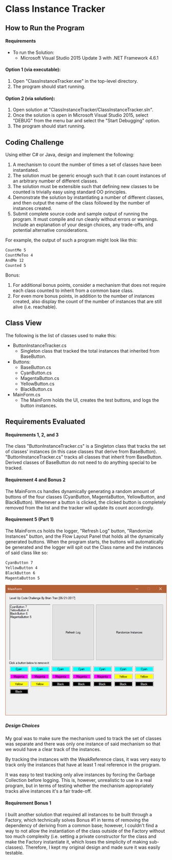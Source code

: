 # Class Instance Tracker

## How to Run the Program

#### Requirements

- To run the Solution:
  - Microsoft Visual Studio 2015 Update 3 with .NET Framework 4.6.1

#### Option 1 (via executable):

1. Open "ClassInstanceTracker.exe" in the top-level directory.
2. The program should start running.

#### Option 2 (via solution):

1. Open solution at "ClassInstanceTracker/ClassInstanceTracker.sln".
2. Once the solution is open in Microsoft Visual Studio 2015, select "DEBUG" from the menu bar and select the "Start Debugging" option.
3. The program should start running.

## Coding Challenge

Using either C# or Java, design and implement the following:

1. A mechanism to count the number of times a set of classes have been instantiated.
2. The solution must be generic enough such that it can count instances of an arbitrary number of different classes.
3. The solution must be extensible such that defining new classes to be counted is trivially easy using standard OO principles.
4. Demonstrate the solution by instantiating a number of different classes, and then output the name of the class followed by the number of instances created.
5. Submit complete source code and sample output of running the program.  It must compile and run cleanly without errors or warnings.  Include an explanation of your design choices, any trade-offs, and potential alternative considerations.

For example, the output of such a program might look like this:

```
CountMe 5
CountMeToo 4
AndMe 12
Counted 5
```

Bonus:

1. For additional bonus points, consider a mechanism that does not require each class counted to inherit from a common base class.
2. For even more bonus points, in addition to the number of instances created, also display the count of the number of instances that are still alive (i.e. reachable).

## Class View

The following is the list of classes used to make this:

- ButtonInstanceTracker.cs
  - Singleton class that tracked the total instances that inherited from BaseButton.
- Buttons:
  - BaseButton.cs
  - CyanButton.cs
  - MagentaButton.cs
  - YellowButton.cs
  - BlackButton.cs
- MainForm.cs
  - The MainForm holds the UI, creates the test buttons, and logs the button instances.

## Requirements Evaluated

#### Requirements 1, 2, and 3

The class "ButtonInstanceTracker.cs" is a Singleton class that tracks the set of classes' instances (in this case classes that derive from BaseButton). "ButtonInstanceTracker.cs" tracks all classes that inherit from BaseButton. Derived classes of BaseButton do not need to do anything special to be tracked.

#### Requirement 4 and Bonus 2

The MainForm.cs handles dynamically generating a random amount of buttons of the four classes (CyanButton, MagentaButton, YellowButton, and BlackButton). Whenever a button is clicked, the clicked button is completely removed from the list and the tracker will update its count accordingly.

#### Requirement 5 (Part 1)

The MainForm.cs holds the logger, "Refresh Log" button, "Randomize Instances" button, and the Flow Layout Panel that holds all the dynamically generated buttons. When the program starts, the buttons will automatically be generated and the logger will spit out the Class name and the instances of said class like so:

```
CyanButton 7
YellowButton 4
BlackButton 6
MagentaButton 5
```

![Example](ExampleImage.png)

##### Design Choices

My goal was to make sure the mechanism used to track the set of classes was separate and there was only one instance of said mechanism so that we would have a clear track of the instances.

By tracking the instances with the WeakReference class, it was very easy to track only the instances that have at least 1 real reference in the program.

It was easy to test tracking only alive instances by forcing the Garbage Collection before logging. This is, however, unrealistic to use in a real program, but in terms of testing whether the mechanism appropriately tracks alive instances it's a fair trade-off.

#### Requirement Bonus 1

I built another solution that required all instances to be built through a Factory, which technically solves Bonus #1 in terms of removing the dependency of deriving from a common base; however, I couldn't find a way to not allow the instantiation of the class outside of the Factory without too much complexity (i.e. setting a private constructor for the class and make the Factory instantiate it, which loses the simplicity of making sub-classes). Therefore, I kept my original design and made sure it was easily testable.